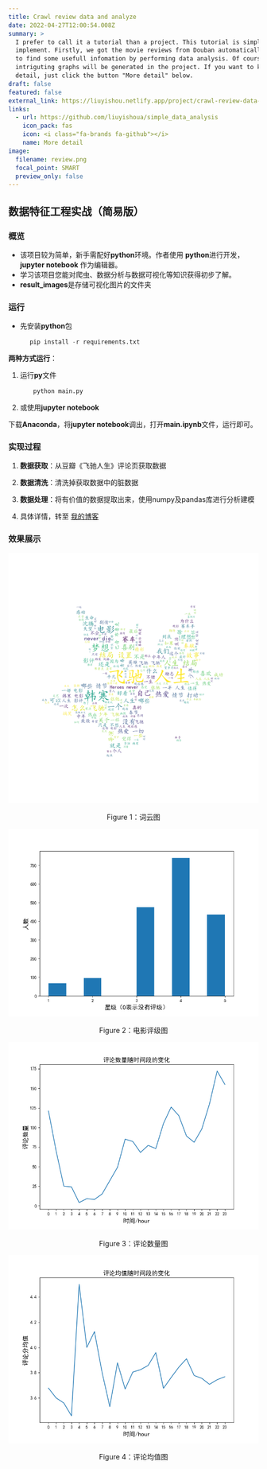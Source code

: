 ```yaml
---
title: Crawl review data and analyze
date: 2022-04-27T12:00:54.008Z
summary: >
  I prefer to call it a tutorial than a project. This tutorial is simple to
  implement. Firstly, we got the movie reviews from Douban automatically and try
  to find some usefull infomation by performing data analysis. Of course, many
  intriguting graphs will be generated in the project. If you want to know more
  detail, just click the button "More detail" below.
draft: false
featured: false
external_link: https://liuyishou.netlify.app/project/crawl-review-data-and-analyze/
links:
  - url: https://github.com/liuyishoua/simple_data_analysis
    icon_pack: fas
    icon: <i class="fa-brands fa-github"></i>
    name: More detail
image:
  filename: review.png
  focal_point: SMART
  preview_only: false
---
```

## 数据特征工程实战（简易版）

### 概览

* 该项目较为简单，新手需配好**python**环境。作者使用 **python**进行开发，**jupyter notebook** 作为编辑器。
* 学习该项目您能对爬虫、数据分析与数据可视化等知识获得初步了解。
* **result_images**是存储可视化图片的文件夹

### 运行

* 先安装**python**包

```python
      pip install -r requirements.txt
```

**两种方式运行**：

1. 运行**py**文件

```python
       python main.py
```

2. 或使用**jupyter notebook**

下载**Anaconda**，将**jupyter notebook**调出，打开**main.ipynb**文件，运行即可。

### 实现过程

1. **数据获取**：从豆瓣《飞驰人生》评论页获取数据

2. **数据清洗**：清洗掉获取数据中的脏数据

3. **数据处理**：将有价值的数据提取出来，使用numpy及pandas库进行分析建模

4. 具体详情，转至 [我的博客](https://blog.csdn.net/weixin_41466575/article/details/105303376)

### 效果展示


![ciyun](ciyun.png)

<p align="center">
Figure 1：词云图
</p>

![xingji](xingji.png)

<p align="center">
​Figure 2：电影评级图
</p>

![review_count](review_count.png)

<p align="center">
​​Figure 3：评论数量图
</p>

![review_mean](review_mean.png)

<p align="center">
​​​Figure 4：评论均值图
</p>